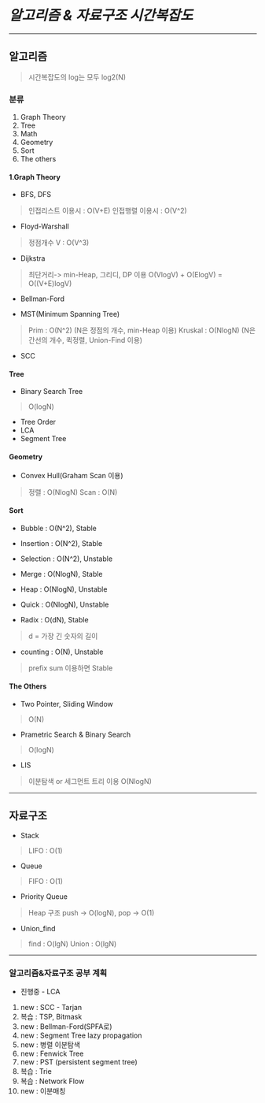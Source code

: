 # *알고리즘 & 자료구조 시간복잡도*

**************************************************************************
## 알고리즘
> 시간복잡도의 log는 모두 log2(N)

### 분류
1. Graph Theory
2. Tree
3. Math
4. Geometry
5. Sort
6. The others

#### 1.Graph Theory
* BFS, DFS
> 인접리스트 이용시 : O(V+E)
> 인접행렬 이용시 : O(V^2)

* Floyd-Warshall
> 정점개수 V : O(V^3)

* Dijkstra 
> 최단거리-> min-Heap, 그리디, DP 이용
> O(VlogV) + O(ElogV) = O((V+E)logV)

* Bellman-Ford

* MST(Minimum Spanning Tree)
> Prim : O(N^2) (N은 정점의 개수, min-Heap 이용)
> Kruskal : O(NlogN) (N은 간선의 개수, 퀵정렬, Union-Find 이용)

* SCC

#### Tree
* Binary Search Tree
> O(logN)
* Tree Order
* LCA
* Segment Tree
> 

#### Geometry
* Convex Hull(Graham Scan 이용)
> 정렬 : O(NlogN)
> Scan : O(N)

#### Sort
* Bubble : O(N^2), Stable
* Insertion : O(N^2), Stable
* Selection : O(N^2), Unstable
* Merge : O(NlogN), Stable
* Heap : O(NlogN), Unstable
* Quick : O(NlogN), Unstable

* Radix : O(dN), Stable
> d = 가장 긴 숫자의 길이
* counting : O(N), Unstable
> prefix sum 이용하면 Stable

#### The Others
* Two Pointer, Sliding Window
> O(N)

* Prametric Search & Binary Search
> O(logN)

* LIS
> 이분탐색 or 세그먼트 트리 이용
> O(NlogN)

**************************************************************************
## 자료구조
* Stack
> LIFO : O(1)

* Queue
> FIFO : O(1)

* Priority Queue
> Heap 구조
> push -> O(logN), pop -> O(1)

* Union_find
> find  : O(lgN)
> Union : O(lgN)


**************************************************************************
### 알고리즘&자료구조 공부 계획
* 진행중 - LCA
1. new : SCC - Tarjan
2. 복습 : TSP, Bitmask
3. new : Bellman-Ford(SPFA로)
4. new : Segment Tree lazy propagation
5. new : 병렬 이분탐색
6. new : Fenwick Tree
7. new : PST (persistent segment tree)
8. 복습 : Trie
9. 복습 : Network Flow
10. new : 이분매칭
